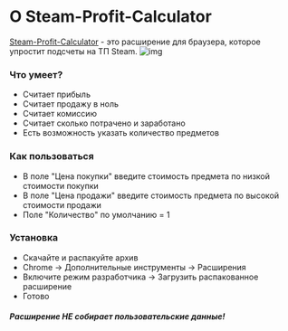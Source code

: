 <h1>О Steam-Profit-Calculator</h1>
<a href="https://cyborg2099.github.io/steamprofitcalculator/">Steam-Profit-Calculator</a> - это расширение для браузера, которое упростит подсчеты на ТП Steam.
<img src="https://cyborg2099.github.io/steamprofitcalculator/img/img.png" alt="img">

<h3>Что умеет?</h3>
<ul> 
  <li>Считает прибыль</li>
  <li>Считает продажу в ноль</li>
  <li>Считает комиссию</li>
  <li>Считает сколько потрачено и заработано</li>
  <li>Есть возможность указать количество предметов</li>
</ul>

<h3>Как пользоваться</h3>
<ul> 
  <li>В поле "Цена покупки" введите стоимость предмета по низкой стоимости покупки</li>
  <li>В поле "Цена продажи" введите стоимость предмета по высокой стоимости продажи</li>
  <li>Поле "Количество" по умолчанию = 1</li>
</ul>

<h3>Установка</h3>
<ul> 
  <li>Скачайте и распакуйте архив</li>
  <li>Chrome -> Дополнительные инструменты -> Расширения</li>
  <li>Включите режим разработчика -> Загрузить распакованное расширение </li>
  <li>Готово</li>
</ul>

<h5>Расширение НЕ собирает пользовательские данные!</h5>
